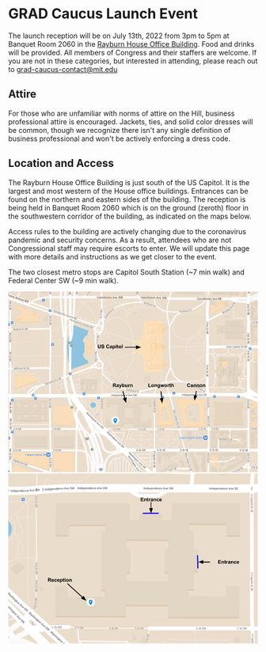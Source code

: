 # GRAD Caucus Launch Event

The launch reception will be on July 13th, 2022 from 3pm to 5pm at Banquet Room 2060 in the [Rayburn House Office Building](https://goo.gl/maps/aM972iwiLaS4fxi56). Food and drinks will be provided. All members of Congress and their staffers are welcome. If you are not in these categories, but interested in attending, please reach out to [grad-caucus-contact@mit.edu](mailto:grad-caucus-contact@mit.edu)


## Attire

For those who are unfamiliar with norms of attire on the Hill, business professional attire is encouraged. Jackets, ties, and solid color dresses will be common, though we recognize there isn't any single definition of business professional and won't be actively enforcing a dress code.

## Location and Access

The Rayburn House Office Building is just south of the US Capitol. It is the largest and most western of the House office buildings. Entrances can be found on the northern and eastern sides of the building. The reception is being held in Banquet Room 2060 which is on the ground (zeroth) floor in the southwestern corridor of the building, as indicated on the maps below.

Access rules to the building are actively changing due to the coronavirus pandemic and security concerns. As a result, attendees who are not Congressional staff may require escorts to enter. We will update this page with more details and instructions as we get closer to the event.

The two closest metro stops are Capitol South Station (~7 min walk) and Federal Center SW (~9 min walk).

<img style="float: center;" width=600 src="/docs/assets/launch_reception_map1.png">

<img style="float: center;" width=600 src="/docs/assets/launch_reception_map2.png">
